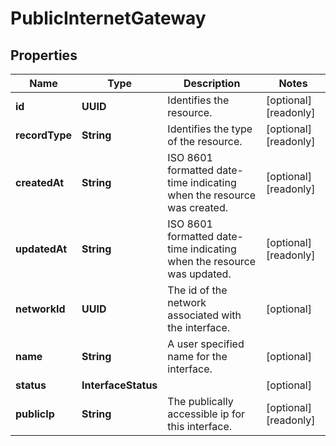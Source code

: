 

# PublicInternetGateway


## Properties

| Name | Type | Description | Notes |
|------------ | ------------- | ------------- | -------------|
|**id** | **UUID** | Identifies the resource. |  [optional] [readonly] |
|**recordType** | **String** | Identifies the type of the resource. |  [optional] [readonly] |
|**createdAt** | **String** | ISO 8601 formatted date-time indicating when the resource was created. |  [optional] [readonly] |
|**updatedAt** | **String** | ISO 8601 formatted date-time indicating when the resource was updated. |  [optional] [readonly] |
|**networkId** | **UUID** | The id of the network associated with the interface. |  [optional] |
|**name** | **String** | A user specified name for the interface. |  [optional] |
|**status** | **InterfaceStatus** |  |  [optional] |
|**publicIp** | **String** | The publically accessible ip for this interface. |  [optional] [readonly] |



